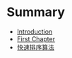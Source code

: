 # Summary

* [Introduction](README.md)
* [First Chapter](chapter1.md)
* [快速排序算法](kuai-su-pai-xu-suan-fa.md)

